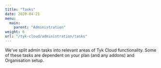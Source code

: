 ```yaml
---
title: "Tasks"
date: 2020-04-21
menu:
  main:
    parent: "Administration"
weight: 6
url: "/tyk-cloud/administration/tasks"
---
```


We've split admin tasks into relevant areas of Tyk Cloud functionality. Some of these tasks are dependent on your plan (and any addons) and Organisation setup.